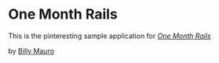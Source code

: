 # One Month Rails

This is the pinteresting sample application for
[*One Month Rails*](http://onemonthrails.com)

by [Billy Mauro](http://mattangriffel.com)

